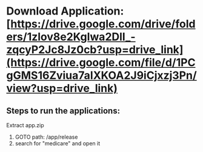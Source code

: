 # Download Application: [https://drive.google.com/drive/folders/1zlov8e2Kglwa2DlI_-zqcyP2Jc8Jz0cb?usp=drive_link](https://drive.google.com/file/d/1PCgGMS16Zviua7aIXKOA2J9iCjxzj3Pn/view?usp=drive_link)

## Steps to run the applications:
Extract app.zip
1. GOTO path:  /app/release
2. search for "medicare" and open it
